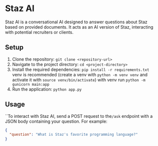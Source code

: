 # Staz AI

Staz AI is a conversational AI designed to answer questions about Staz based on provided documents. It acts as an AI version of Staz, interacting with potential recruiters or clients.

## Setup

1. Clone the repository: `git clone <repository-url>`
2. Navigate to the project directory: `cd <project-directory>`
3. Install the required dependencies: `pip install -r requirements.txt`
   venv is recommended (create a venv with `python -m venv venv` and activate it with `source venv/bin/activate`)
   with venv run `python -m gunicorn main:app`
4. Run the application: `python app.py`

## Usage

``To interact with Staz AI, send a POST request to the`/ask` endpoint with a JSON body containing your question. For example:

```json
{
  "question": "What is Staz's favorite programming language?"
}
```

